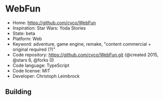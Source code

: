 # WebFun

- Home: https://github.com/cyco/WebFun
- Inspiration: Star Wars: Yoda Stories
- State: beta
- Platform: Web
- Keyword: adventure, game engine, remake, "content commercial + original required (?)"
- Code repository: https://github.com/cyco/WebFun.git (@created 2015, @stars 6, @forks 0)
- Code language: TypeScript
- Code license: MIT
- Developer: Christoph Leimbrock

## Building
